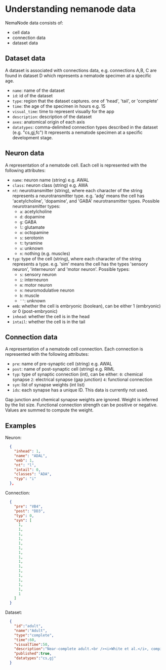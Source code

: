 # Understanding nemanode data
NemaNode data consists of:
- cell data
- connection data
- dataset data

## Dataset data
A dataset is associated with connections data, e.g. connections A,B, C are found in dataset D which represents a nematode specimen at a specific age.

- ```name```: name of the dataset
- ```id```: id of the dataset
- ```type```: region that the dataset captures.  one of 'head', 'tail', or 'complete'
- ```time```: the age of the specimen in hours e.g. 15
- ```visual_time```: time to represent visually for the app
- ```description```: description of the dataset
- ```axes```: anatomical origin of each axis
- ```datatypes```: comma-delimited connection types described in the dataset (e.g. "cs,gj,fc")
It represents a nematode specimen at a specific development stage.

## Neuron data
A representation of a nematode cell.
Each cell is represented with the following attributes:

- ```name```: neuron name (string) e.g. AWAL
- ```class```: neuron class (string) e.g. AWA
- ```nt```: neurotransmitter (string), where each character of the string represents a neurotransmitter type.  e.g. 'adg' means the cell has 'acetylcholine', 'dopamine', and 'GABA' neurotransmitter types.  Possible neurotransmitter types:
    - ```a```: acetylcholine
    - ```d```: dopamine
    - ```g```: GABA
    - ```l```: glutamate
    - ```o```: octopamine
    - ```s```: serotonin
    - ```t```: tyramine
    - ```u```: unknown
    - ```n```: nothing (e.g. muscles)
- ```typ```: type of the cell (string), where each character of the string represents a type.  e.g. 'sim' means the cell has the types 'sensory neuron', 'interneuron' and 'motor neuron'.  Possible types:
    - ```s```: sensory neuron
    - ```i```: interneuron
    - ```m```: motor neuron
    - ```n```: neuromodulative neuron
    - ```b```: muscle
    - ```''```: unknown
- ```emb```: whether the cell is embryonic (boolean), can be either 1 (embryonic) or 0 (post-embryonic)
- ```inhead```: whether the cell is in the head
- ```intail```: whether the cell is in the tail

## Connection data
A representation of a nematode cell connection.
Each connection is represented with the following attributes:

- ```pre```: name of pre-synaptic cell (string) e.g. AWAL
- ```post```: name of post-synaptic cell (string) e.g. RIML
- ```typ```: type of synaptic connection (int), can be either:
    ```0```: chemical synapse
    ```2```: electrical synapse (gap junction)
    ```4```: functional connection
- ```syn```: list of synapse weights (int list)
- ```ids```: each synapse has a unique ID. This data is currently not used.

Gap junction and chemical synapse weights are ignored.  Weight is inferred by the list size.  Functional connection strength can be positive or negative.  Values are summed to compute the weight.


## Examples

Neuron:
```json
  {
    "inhead": 1,
    "name": "ADAL",
    "emb": 1,
    "nt": "l",
    "intail": 0,
    "classes": "ADA",
    "typ": "i"
  },
```

Connection:
```json
  {
    "pre": "VB4",
    "post": "DD3",
    "typ": 0,
    "syn": [
      1,
      1,
      1,
      1,
      1,
      1,
      1,
      1,
      1,
      1,
      1,
      1,
      1,
      1,
      1,
      1
    ]
  }
```

Dataset:
```json
  {
    "id":"adult",
    "name":"Adult",
    "type":"complete",
    "time":60,
    "visualTime":50,
    "description":"Near-complete adult.<br /><i>White et al.</i>, compiled by Varshney et al., 2011",
    "published":true,
    "datatypes":"cs,gj"
  }
```
